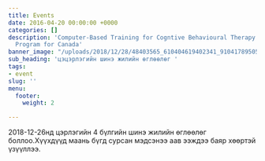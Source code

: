 ```yaml
---
title: Events
date: 2016-04-20 00:00:00 +0000
categories: []
description: 'Computer-Based Training for Cogntive Behavioural Therapy: An Addictions
  Program for Canada'
banner_image: "/uploads/2018/12/28/48403565_610404619402341_9104178950564741120_n.jpg"
sub_heading: 'цэцэрлэгийн шинэ жилийн өглөөлөг '
tags:
- event
slug: ''
menu:
  footer:
    weight: 2

---
```

2018-12-26нд цэрлэгийн 4 бүлгийн шинэ жилийн өглөөлөг боллоо.Хүүхдүүд маань бүгд сурсан мэдсэнээ аав ээждээ баяр хөөртэй үзүүллээ.